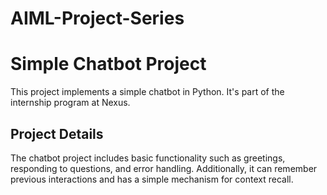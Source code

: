 # AIML-Project-Series
# Simple Chatbot Project

This project implements a simple chatbot in Python. It's part of the internship program at Nexus.

## Project Details

The chatbot project includes basic functionality such as greetings, responding to questions, and error handling. 
Additionally, it can remember previous interactions and has a simple mechanism for context recall.
